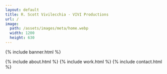 ```yaml
---
layout: default
title: R. Scott Vivilecchia - VIVI Productions
url: /
image:
  path: /assets/images/meta/home.webp
  width: 1200
  height: 630
---
```


{% include banner.html %}

<div class="container">
	<div class="row">
		<div class="content-box col-10 offset-1 col-md-8 offset-md-2">
			{% include about.html %}
			{% include work.html %}
			{% include contact.html %}
		</div>
	</div>
</div>

